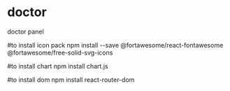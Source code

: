 # doctor
doctor panel



#to install icon pack
npm install --save @fortawesome/react-fontawesome @fortawesome/free-solid-svg-icons



#to install chart
npm install chart.js



#to install dom
npm install react-router-dom
